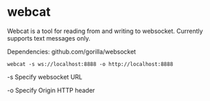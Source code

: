 # webcat
Webcat is a tool for reading from and writing to websocket. Currently supports text messages only.

Dependencies:
github.com/gorilla/websocket

`webcat -s ws://localhost:8888 -o http://localhost:8888`

-s Specify websocket URL

-o Specify Origin HTTP header
